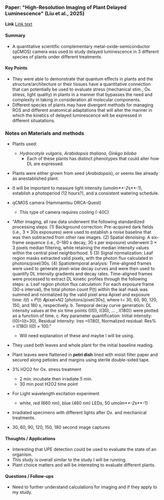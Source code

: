 ### Paper: "High-Resolution Imaging of Plant Delayed Luminescence" (Liu et al., 2025)
**Link** [Link text](https://arxiv.org/abs/2501.01173?utm_source=chatgpt.com)


#### Summary
-  A quantitative scientific complementary metal-oxide-semiconductor (qCMOS) camera was used to study delayed luminescence in 3 different species of plants under different treatments.
#### Key Points
- They were able to demonstrate that quantum effects in plants and the structure/architecture or their tissues have a quantitative connection that can potentially be used to evaluate stress (mechanical stim., Ox. stress, light quality) in plants in a manner that bypasses the need and complexity in taking in consideration all molecular components.
- Different species of plants may have divergent methods for managing ROS and different anatomical adaptations that will alter the manner in which the kinetics of delayed luminescence will be expressed in different situatations.

### Notes on Materials and methods
- Plants used:
    - _Hydrocotyle vulgaris_, _Arabidopsis thaliana_, _Ginkgo biloba_
        - Each of these plants has distinct phenotypes that could alter how DL are expressed.
- Plants were either grown from seed (_Arabidopsis_), or seems like already as anestablished plant.
- It will be important to measure light intensity (umol*m**-2*s**-1), establish a photoperiod (12 hours?), and a consistent watering schedule.
- qCMOS camera (Hammamtsu ORCA-Quest)
    - This type of camera requires cooling (-40C)     
    
- "After imaging, all raw data underwent the following standardized processing steps:
(1) Background correction: Pre-acquired dark fields (i.e., 3 × 30s exposures) were used to establish
a noise baseline that was then subtracted from other raw images.
(2) Spatial denoising: A six-frame sequence (i.e., 0–180 s decay, 30 s per exposure) underwent 3 ×
3 pixels median filtering, while retaining the median intensity values within the central pixel
neighborhood.
5
(3) Signal normalization: Leaf region masks extracted valid pixels, with the photon flux calculated
in photons/pixel/30s.
(4) Spatiotemporal analysis: Time-aligned frames were used to generate pixel-wise decay curves and
were then used to quantify DL intensity gradients and decay rates. Time-aligned frames were
processed to extract DL kinetic profiles through the following steps:
a. Leaf region photon flux calculation:
For each exposure frame (30-s interval), the total photon count P(t) within the leaf mask was summed
and normalized by the valid pixel area Apixel and exposure time:
𝐼(𝑡) =
𝑃(𝑡)
𝐴𝑝𝑖𝑥𝑒𝑙×𝑁2 [photons/pixel/30s], where t= 30, 60, 90, 120, 150, and 180 s, respectively.
b. Temporal decay curve generation:
DL intensity values at the six time points {I(0), I(30), ... , I(180)} were plotted as a function of time.
c. Key parameter quantification:
Initial intensity: I(0)=I(t=30), Residual intensity: Ires
=I(180), Normalized residual: Res% =
I(180)
I(0)
× 100."
    - Will need explanation of these and maybe I will be using.
- They used both leaves and whole plant for the initial baseline reading.
- Plant leaves were flattened in **petri dish** lined with moist filter paper and secured along petioles and margins using sterile double-sided tape.
- 3% H2O2 for Ox. stress treatment
    - 2 min. incubate then irradiate 5 min.
    - 30 min post H2O2 time point
- For Light wavelength excitation experiment
    - white, red (660 nm), blue (460 nm) LEDs, 50 umol*m**-2*s**-1)
- Irradiated specimens with different lights after Ox. and mechanical treatments.
- 30, 60, 90, 120, 150, 180 second image captures

#### Thoughts / Applications
- Interesting that UPE detection could be used to evaluate the state of an organism.
- This study is overall similar to the study I will be running.
- Plant choice matters and will be interesting to evaluate different plants.

#### Questions / Follow-ups
- Need to further understand calculations for imaging and if they apply to my study.